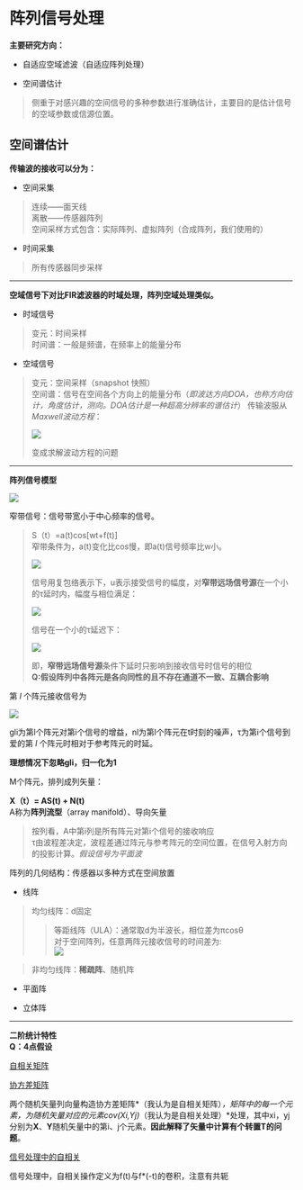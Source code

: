 # 阵列信号处理

**主要研究方向：**  

- 自适应空域滤波（自适应阵列处理）  

- 空间谱估计  

> 侧重于对感兴趣的空间信号的多种参数进行准确估计，主要目的是估计信号的空域参数或信源位置。  

## 空间谱估计  

**传输波的接收可以分为：**  

- 空间采集  
> 连续——面天线  
> 离散——传感器阵列  
> 空间采样方式包含：实际阵列、虚拟阵列（合成阵列，我们使用的）  

- 时间采集
> 所有传感器同步采样  

---
**空域信号下对比FIR滤波器的时域处理，阵列空域处理类似。**  

- 时域信号
> 变元：时间采样  
> 时间谱：一般是频谱，在频率上的能量分布  


- 空域信号  
>变元：空间采样（snapshot 快照）  
> 空间谱：信号在空间各个方向上的能量分布（*即波达方向DOA，也称方向估计，角度估计，测向。DOA估计是一种超高分辨率的谱估计*）
> 传输波服从*Maxwell波动方程*：  
> 
> ![](https://i.imgur.com/PQFpzOE.gif)  
> 
> 变成求解波动方程的问题  

---
**阵列信号模型**  

![](https://i.imgur.com/PonJir1.jpg)

窄带信号：信号带宽小于中心频率的信号。  

> S（t）=a(t)cos[wt+f(t)]  
> 窄带条件为，a(t)变化比cos慢，即a(t)信号频率比w小。  
> 
> ![](https://i.imgur.com/e8L6jqr.gif)  
> 
> 信号用复包络表示下，u表示接受信号的幅度，对**窄带远场信号源**在一个小的τ延时内，幅度与相位满足：  
> 
> ![](https://i.imgur.com/jN5UhUy.gif)  
> 
> 信号在一个小的τ延迟下：  
> 
> ![](https://i.imgur.com/uCnQ18l.gif)  
> 
> 即，**窄带远场信号源**条件下延时只影响到接收信号时信号的相位  
> **Q:假设阵列中各阵元是各向同性的且不存在通道不一致、互耦合影响**  


第 *l* 个阵元接收信号为  

![](https://i.imgur.com/mjcxWXi.gif)  

gli为第l个阵元对第i个信号的增益，nl为第l个阵元在t时刻的噪声，τ为第i个信号到爱的第 *l* 个阵元时相对于参考阵元的时延。  

**理想情况下忽略gli，归一化为1**  


M个阵元，排列成列矢量： 

**X（t）= AS(t) + N(t)**  
A称为**阵列流型**（array manifold）、导向矢量  
> 按列看，A中第i列是所有阵元对第i个信号的接收响应  
> τ由波程差决定，波程差通过阵元与参考阵元的空间位置，在信号入射方向的投影计算。*假设信号为平面波*  


阵列的几何结构：传感器以多种方式在空间放置  

- 线阵
> 均匀线阵：d固定  
> >等距线阵（ULA）：通常取d为半波长，相位差为πcosθ  
> >对于空间阵列，任意两阵元接收信号的时间差为:  
> >![](https://i.imgur.com/zaAphOe.gif)

> 非均匀线阵：**稀疏阵**、随机阵  

- 平面阵

- 立体阵  
  
---
**二阶统计特性**  
**Q：4点假设**  

[自相关矩阵](https://en.wikipedia.org/wiki/Autocorrelation_matrix )  

[协方差矩阵](https://en.wikipedia.org/wiki/Covariance_matrix )  

两个随机矢量列向量构造协方差矩阵*（我认为是自相关矩阵）*，矩阵中的每一个元素，为随机矢量对应的元素cov(Xi,Yj)*（我认为是自相关处理）*处理，其中xi，yj分别为**X**、**Y**随机矢量中的第i、j个元素。**因此解释了矢量中计算有个转置T的问题**。    

[信号处理中的自相关](https://en.wikipedia.org/wiki/Autocorrelation)

信号处理中，自相关操作定义为f(t)与f*(-t)的卷积，注意有共轭  

